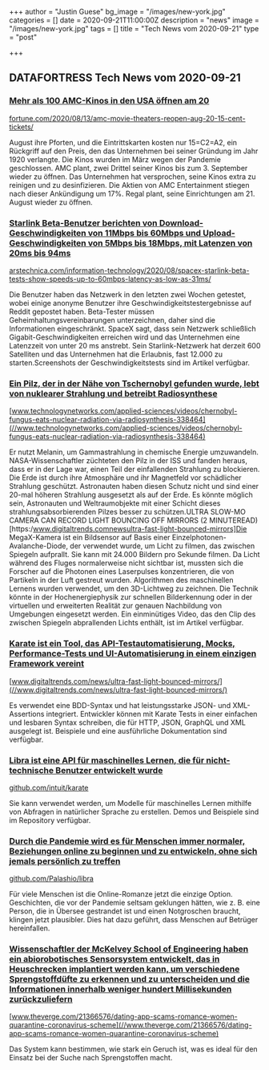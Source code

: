 +++
author = "Justin Guese"
bg_image = "/images/new-york.jpg"
categories = []
date = 2020-09-21T11:00:00Z
description = "news"
image = "/images/new-york.jpg"
tags = []
title = "Tech News vom 2020-09-21"
type = "post"

+++

        
## DATAFORTRESS Tech News vom 2020-09-21





### [Mehr als 100 AMC-Kinos in den USA öffnen am 20](//fortune.com/2020/08/13/amc-movie-theaters-reopen-aug-20-15-cent-tickets/)


[fortune.com/2020/08/13/amc-movie-theaters-reopen-aug-20-15-cent-tickets/](//fortune.com/2020/08/13/amc-movie-theaters-reopen-aug-20-15-cent-tickets/)


August ihre Pforten, und die Eintrittskarten kosten nur 15=C2=A2, ein Rückgriff auf den Preis, den das Unternehmen bei seiner Gründung im Jahr 1920 verlangte. Die Kinos wurden im März wegen der Pandemie geschlossen. AMC plant, zwei Drittel seiner Kinos bis zum 3. September wieder zu öffnen. Das Unternehmen hat versprochen, seine Kinos extra zu reinigen und zu desinfizieren. Die Aktien von AMC Entertainment stiegen nach dieser Ankündigung um 17%. Regal plant, seine Einrichtungen am 21. August wieder zu öffnen.


### [Starlink Beta-Benutzer berichten von Download-Geschwindigkeiten von 11Mbps bis 60Mbps und Upload-Geschwindigkeiten von 5Mbps bis 18Mbps, mit Latenzen von 20ms bis 94ms](//arstechnica.com/information-technology/2020/08/spacex-starlink-beta-tests-show-speeds-up-to-60mbps-latency-as-low-as-31ms/)


[arstechnica.com/information-technology/2020/08/spacex-starlink-beta-tests-show-speeds-up-to-60mbps-latency-as-low-as-31ms/](//arstechnica.com/information-technology/2020/08/spacex-starlink-beta-tests-show-speeds-up-to-60mbps-latency-as-low-as-31ms/)


Die Benutzer haben das Netzwerk in den letzten zwei Wochen getestet, wobei einige anonyme Benutzer ihre Geschwindigkeitstestergebnisse auf Reddit gepostet haben. Beta-Tester müssen Geheimhaltungsvereinbarungen unterzeichnen, daher sind die Informationen eingeschränkt. SpaceX sagt, dass sein Netzwerk schließlich Gigabit-Geschwindigkeiten erreichen wird und das Unternehmen eine Latenzzeit von unter 20 ms anstrebt. Sein Starlink-Netzwerk hat derzeit 600 Satelliten und das Unternehmen hat die Erlaubnis, fast 12.000 zu starten.Screenshots der Geschwindigkeitstests sind im Artikel verfügbar.


### [Ein Pilz, der in der Nähe von Tschernobyl gefunden wurde, lebt von nuklearer Strahlung und betreibt Radiosynthese](//www.technologynetworks.com/applied-sciences/videos/chernobyl-fungus-eats-nuclear-radiation-via-radiosynthesis-338464)


[www.technologynetworks.com/applied-sciences/videos/chernobyl-fungus-eats-nuclear-radiation-via-radiosynthesis-338464](//www.technologynetworks.com/applied-sciences/videos/chernobyl-fungus-eats-nuclear-radiation-via-radiosynthesis-338464)


Er nutzt Melanin, um Gammastrahlung in chemische Energie umzuwandeln. NASA-Wissenschaftler züchteten den Pilz in der ISS und fanden heraus, dass er in der Lage war, einen Teil der einfallenden Strahlung zu blockieren. Die Erde ist durch ihre Atmosphäre und ihr Magnetfeld vor schädlicher Strahlung geschützt. Astronauten haben diesen Schutz nicht und sind einer 20-mal höheren Strahlung ausgesetzt als auf der Erde. Es könnte möglich sein, Astronauten und Weltraumobjekte mit einer Schicht dieses strahlungsabsorbierenden Pilzes besser zu schützen.ULTRA SLOW-MO CAMERA CAN RECORD LIGHT BOUNCING OFF MIRRORS (2 MINUTEREAD)[https:/www.digitaltrends.comnewsultra-fast-light-bounced-mirrors]Die MegaX-Kamera ist ein Bildsensor auf Basis einer Einzelphotonen-Avalanche-Diode, der verwendet wurde, um Licht zu filmen, das zwischen Spiegeln aufprallt. Sie kann mit 24.000 Bildern pro Sekunde filmen. Da Licht während des Fluges normalerweise nicht sichtbar ist, mussten sich die Forscher auf die Photonen eines Laserpulses konzentrieren, die von Partikeln in der Luft gestreut wurden. Algorithmen des maschinellen Lernens wurden verwendet, um den 3D-Lichtweg zu zeichnen. Die Technik könnte in der Hochenergiephysik zur schnellen Bilderkennung oder in der virtuellen und erweiterten Realität zur genauen Nachbildung von Umgebungen eingesetzt werden. Ein einminütiges Video, das den Clip des zwischen Spiegeln abprallenden Lichts enthält, ist im Artikel verfügbar.


### [Karate ist ein Tool, das API-Testautomatisierung, Mocks, Performance-Tests und UI-Automatisierung in einem einzigen Framework vereint](//www.digitaltrends.com/news/ultra-fast-light-bounced-mirrors/)


[www.digitaltrends.com/news/ultra-fast-light-bounced-mirrors/](//www.digitaltrends.com/news/ultra-fast-light-bounced-mirrors/)


Es verwendet eine BDD-Syntax und hat leistungsstarke JSON- und XML-Assertions integriert. Entwickler können mit Karate Tests in einer einfachen und lesbaren Syntax schreiben, die für HTTP, JSON, GraphQL und XML ausgelegt ist. Beispiele und eine ausführliche Dokumentation sind verfügbar.


### [Libra ist eine API für maschinelles Lernen, die für nicht-technische Benutzer entwickelt wurde](//github.com/intuit/karate)


[github.com/intuit/karate](//github.com/intuit/karate)


Sie kann verwendet werden, um Modelle für maschinelles Lernen mithilfe von Abfragen in natürlicher Sprache zu erstellen. Demos und Beispiele sind im Repository verfügbar.


### [Durch die Pandemie wird es für Menschen immer normaler, Beziehungen online zu beginnen und zu entwickeln, ohne sich jemals persönlich zu treffen](//github.com/Palashio/libra)


[github.com/Palashio/libra](//github.com/Palashio/libra)


Für viele Menschen ist die Online-Romanze jetzt die einzige Option. Geschichten, die vor der Pandemie seltsam geklungen hätten, wie z. B. eine Person, die in Übersee gestrandet ist und einen Notgroschen braucht, klingen jetzt plausibler. Dies hat dazu geführt, dass Menschen auf Betrüger hereinfallen.


### [Wissenschaftler der McKelvey School of Engineering haben ein abiorobotisches Sensorsystem entwickelt, das in Heuschrecken implantiert werden kann, um verschiedene Sprengstoffdüfte zu erkennen und zu unterscheiden und die Informationen innerhalb weniger hundert Millisekunden zurückzuliefern](//www.theverge.com/21366576/dating-app-scams-romance-women-quarantine-coronavirus-scheme)


[www.theverge.com/21366576/dating-app-scams-romance-women-quarantine-coronavirus-scheme](//www.theverge.com/21366576/dating-app-scams-romance-women-quarantine-coronavirus-scheme)


Das System kann bestimmen, wie stark ein Geruch ist, was es ideal für den Einsatz bei der Suche nach Sprengstoffen macht.